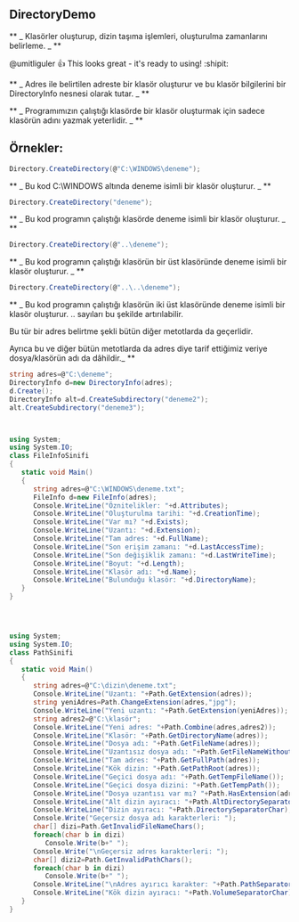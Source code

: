 ##  DirectoryDemo
** _  Klasörler oluşturup,  dizin taşıma işlemleri, oluşturulma zamanlarını belirleme. _ **


@umitliguler :+1: This looks great - it's ready to using! :shipit:


** _ Adres ile belirtilen adreste bir klasör oluşturur ve bu klasör bilgilerini bir DirectoryInfo nesnesi olarak tutar. _ **

** _  Programımızın çalıştığı klasörde bir klasör oluşturmak için sadece klasörün adını yazmak yeterlidir. _ **


## Örnekler:

```C#
Directory.CreateDirectory(@"C:\WINDOWS\deneme");
```

** _  Bu kod C:\WINDOWS altında deneme isimli bir klasör oluşturur. _ **

```C#
Directory.CreateDirectory("deneme");
```

** _  Bu kod programın çalıştığı klasörde deneme isimli bir klasör oluşturur. _ **

```C#
Directory.CreateDirectory(@"..\deneme");
```

** _  Bu kod programın çalıştığı klasörün bir üst klasöründe deneme isimli bir klasör oluşturur. _ **

```C#
Directory.CreateDirectory(@"..\..\deneme");
```

** _  Bu kod programın çalıştığı klasörün iki üst klasöründe deneme isimli bir klasör oluşturur. .. sayıları bu şekilde artırılabilir.

Bu tür bir adres belirtme şekli bütün diğer metotlarda da geçerlidir.

Ayrıca bu ve diğer bütün metotlarda da adres diye tarif ettiğimiz veriye dosya/klasörün adı da dâhildir._ **



```C#
string adres=@"C:\deneme";
DirectoryInfo d=new DirectoryInfo(adres);
d.Create();
DirectoryInfo alt=d.CreateSubdirectory("deneme2");
alt.CreateSubdirectory("deneme3");



using System;
using System.IO;
class FileInfoSinifi
{
   static void Main()
   {
      string adres=@"C:\WINDOWS\deneme.txt";
      FileInfo d=new FileInfo(adres);
      Console.WriteLine("Öznitelikler: "+d.Attributes);
      Console.WriteLine("Oluşturulma tarihi: "+d.CreationTime);
      Console.WriteLine("Var mı? "+d.Exists);
      Console.WriteLine("Uzantı: "+d.Extension);
      Console.WriteLine("Tam adres: "+d.FullName);
      Console.WriteLine("Son erişim zamanı: "+d.LastAccessTime);
      Console.WriteLine("Son değişiklik zamanı: "+d.LastWriteTime);
      Console.WriteLine("Boyut: "+d.Length);
      Console.WriteLine("Klasör adı: "+d.Name);
      Console.WriteLine("Bulunduğu klasör: "+d.DirectoryName);
   }
}




using System;
using System.IO;
class PathSinifi
{
   static void Main()
   {
      string adres=@"C:\dizin\deneme.txt";
      Console.WriteLine("Uzantı: "+Path.GetExtension(adres));
      string yeniAdres=Path.ChangeExtension(adres,"jpg");
      Console.WriteLine("Yeni uzantı: "+Path.GetExtension(yeniAdres));
      string adres2=@"C:\klasör";
      Console.WriteLine("Yeni adres: "+Path.Combine(adres,adres2));
      Console.WriteLine("Klasör: "+Path.GetDirectoryName(adres));
      Console.WriteLine("Dosya adı: "+Path.GetFileName(adres));
      Console.WriteLine("Uzantısız dosya adı: "+Path.GetFileNameWithoutExtension(adres));
      Console.WriteLine("Tam adres: "+Path.GetFullPath(adres));
      Console.WriteLine("Kök dizin: "+Path.GetPathRoot(adres));
      Console.WriteLine("Geçici dosya adı: "+Path.GetTempFileName());
      Console.WriteLine("Geçici dosya dizini: "+Path.GetTempPath());
      Console.WriteLine("Dosya uzantısı var mı? "+Path.HasExtension(adres));
      Console.WriteLine("Alt dizin ayıracı: "+Path.AltDirectorySeparatorChar);
      Console.WriteLine("Dizin ayıracı: "+Path.DirectorySeparatorChar);
      Console.Write("Geçersiz dosya adı karakterleri: ");
      char[] dizi=Path.GetInvalidFileNameChars();
      foreach(char b in dizi)
         Console.Write(b+" ");
      Console.Write("\nGeçersiz adres karakterleri: ");
      char[] dizi2=Path.GetInvalidPathChars();
      foreach(char b in dizi)
         Console.Write(b+" ");
      Console.WriteLine("\nAdres ayırıcı karakter: "+Path.PathSeparator);
      Console.WriteLine("Kök dizin ayıracı: "+Path.VolumeSeparatorChar);
   }
}
```


